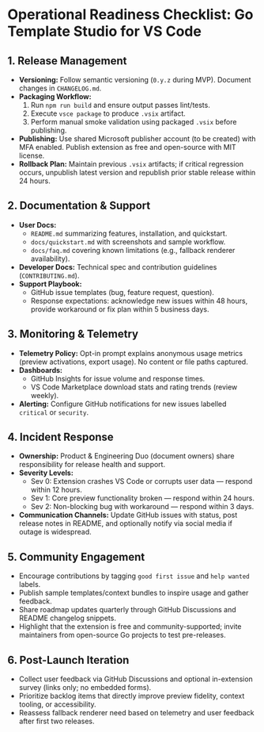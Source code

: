 # Operational Readiness Checklist: Go Template Studio for VS Code

## 1. Release Management
- **Versioning:** Follow semantic versioning (`0.y.z` during MVP). Document changes in `CHANGELOG.md`.
- **Packaging Workflow:**
  1. Run `npm run build` and ensure output passes lint/tests.
  2. Execute `vsce package` to produce `.vsix` artifact.
  3. Perform manual smoke validation using packaged `.vsix` before publishing.
- **Publishing:** Use shared Microsoft publisher account (to be created) with MFA enabled. Publish extension as free and open-source with MIT license.
- **Rollback Plan:** Maintain previous `.vsix` artifacts; if critical regression occurs, unpublish latest version and republish prior stable release within 24 hours.

## 2. Documentation & Support
- **User Docs:**
  - `README.md` summarizing features, installation, and quickstart.
  - `docs/quickstart.md` with screenshots and sample workflow.
  - `docs/faq.md` covering known limitations (e.g., fallback renderer availability).
- **Developer Docs:** Technical spec and contribution guidelines (`CONTRIBUTING.md`).
- **Support Playbook:**
  - GitHub issue templates (bug, feature request, question).
  - Response expectations: acknowledge new issues within 48 hours, provide workaround or fix plan within 5 business days.

## 3. Monitoring & Telemetry
- **Telemetry Policy:** Opt-in prompt explains anonymous usage metrics (preview activations, export usage). No content or file paths captured.
- **Dashboards:**
  - GitHub Insights for issue volume and response times.
  - VS Code Marketplace download stats and rating trends (review weekly).
- **Alerting:** Configure GitHub notifications for new issues labelled `critical` or `security`.

## 4. Incident Response
- **Ownership:** Product & Engineering Duo (document owners) share responsibility for release health and support.
- **Severity Levels:**
  - Sev 0: Extension crashes VS Code or corrupts user data — respond within 12 hours.
  - Sev 1: Core preview functionality broken — respond within 24 hours.
  - Sev 2: Non-blocking bug with workaround — respond within 3 days.
- **Communication Channels:** Update GitHub issues with status, post release notes in README, and optionally notify via social media if outage is widespread.

## 5. Community Engagement
- Encourage contributions by tagging `good first issue` and `help wanted` labels.
- Publish sample templates/context bundles to inspire usage and gather feedback.
- Share roadmap updates quarterly through GitHub Discussions and README changelog snippets.
- Highlight that the extension is free and community-supported; invite maintainers from open-source Go projects to test pre-releases.

## 6. Post-Launch Iteration
- Collect user feedback via GitHub Discussions and optional in-extension survey (links only; no embedded forms).
- Prioritize backlog items that directly improve preview fidelity, context tooling, or accessibility.
- Reassess fallback renderer need based on telemetry and user feedback after first two releases.
